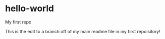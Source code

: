 # hello-world
My first repo

This is the edit to a branch off of my main readme file in my first repoisitory!

